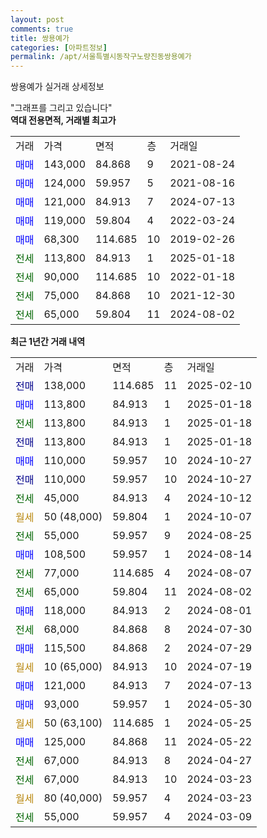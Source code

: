 ```yaml
---
layout: post
comments: true
title: 쌍용예가
categories: [아파트정보]
permalink: /apt/서울특별시동작구노량진동쌍용예가
---
```


쌍용예가 실거래 상세정보

<script type="text/javascript">
  google.charts.load('current', {'packages':['line', 'corechart']});
  google.charts.setOnLoadCallback(drawChart);

  function drawChart() {
    var data = new google.visualization.DataTable();
    data.addColumn('date', '거래일');
    data.addColumn('number', "매매");
    data.addColumn('number', "전세");
    data.addColumn('number', "전매");

    data.addRows([[new Date(Date.parse("2025-02-10")), null, null, 138000], [new Date(Date.parse("2025-01-18")), 113800, null, null], [new Date(Date.parse("2025-01-18")), null, 113800, null], [new Date(Date.parse("2025-01-18")), null, null, 113800], [new Date(Date.parse("2024-10-27")), 110000, null, null], [new Date(Date.parse("2024-10-27")), null, null, 110000], [new Date(Date.parse("2024-10-12")), null, 45000, null], [new Date(Date.parse("2024-10-07")), null, null, null], [new Date(Date.parse("2024-08-25")), null, 55000, null], [new Date(Date.parse("2024-08-14")), 108500, null, null], [new Date(Date.parse("2024-08-07")), null, 77000, null], [new Date(Date.parse("2024-08-02")), null, 65000, null], [new Date(Date.parse("2024-08-01")), 118000, null, null], [new Date(Date.parse("2024-07-30")), null, 68000, null], [new Date(Date.parse("2024-07-29")), 115500, null, null], [new Date(Date.parse("2024-07-19")), null, null, null], [new Date(Date.parse("2024-07-13")), 121000, null, null], [new Date(Date.parse("2024-05-30")), 93000, null, null], [new Date(Date.parse("2024-05-25")), null, null, null], [new Date(Date.parse("2024-05-22")), 125000, null, null], [new Date(Date.parse("2024-04-27")), null, 67000, null], [new Date(Date.parse("2024-03-23")), null, 67000, null], [new Date(Date.parse("2024-03-23")), null, null, null], [new Date(Date.parse("2024-03-09")), null, 55000, null]]);

    var options = {
      hAxis: {
        format: 'yyyy/MM/dd'
      },    
      lineWidth: 0,
      pointsVisible: true,    
      title: '최근 1년간 유형별 실거래가 분포',
      legend: { position: 'bottom' }
    };

    var formatter = new google.visualization.NumberFormat({pattern:'###,###'} );
    formatter.format(data, 1);
    formatter.format(data, 2);
    
    setTimeout(function() {
        var chart = new google.visualization.LineChart(document.getElementById('columnchart_material'));
        chart.draw(data, (options));
        document.getElementById('loading').style.display = 'none';
    }, 200);
  }
</script>


<div id="loading" style="z-index:20; display: block; margin-left: 0px">"그래프를 그리고 있습니다"</div>
<div id="columnchart_material" style="width: 95%; margin-left: 0px; display: block"></div>
<!-- contents start -->
<b>역대 전용면적, 거래별 최고가</b>
<table class="sortable">
    <tr>
      <td>거래</td>
      <td>가격</td>
      <td>면적</td>
      <td>층</td>
      <td>거래일</td>
    </tr>
        <tr>
          <td><a style="color: blue">매매</a></td>
          <td>143,000</td>
          <td>84.868</td>
          <td>9</td>
          <td>2021-08-24</td>
        </tr>            <tr>
          <td><a style="color: blue">매매</a></td>
          <td>124,000</td>
          <td>59.957</td>
          <td>5</td>
          <td>2021-08-16</td>
        </tr>            <tr>
          <td><a style="color: blue">매매</a></td>
          <td>121,000</td>
          <td>84.913</td>
          <td>7</td>
          <td>2024-07-13</td>
        </tr>            <tr>
          <td><a style="color: blue">매매</a></td>
          <td>119,000</td>
          <td>59.804</td>
          <td>4</td>
          <td>2022-03-24</td>
        </tr>            <tr>
          <td><a style="color: blue">매매</a></td>
          <td>68,300</td>
          <td>114.685</td>
          <td>10</td>
          <td>2019-02-26</td>
        </tr>        
        <tr>
              <td><a style="color: darkgreen">전세</a></td>
              <td>113,800</td>
              <td>84.913</td>
              <td>1</td>
              <td>2025-01-18</td>
            </tr>            <tr>
              <td><a style="color: darkgreen">전세</a></td>
              <td>90,000</td>
              <td>114.685</td>
              <td>10</td>
              <td>2022-01-18</td>
            </tr>            <tr>
              <td><a style="color: darkgreen">전세</a></td>
              <td>75,000</td>
              <td>84.868</td>
              <td>10</td>
              <td>2021-12-30</td>
            </tr>            <tr>
              <td><a style="color: darkgreen">전세</a></td>
              <td>65,000</td>
              <td>59.804</td>
              <td>11</td>
              <td>2024-08-02</td>
            </tr>        
    
</table>

<b>최근 1년간 거래 내역</b>

<table class="sortable">
    <tr>
      <td>거래</td>
      <td>가격</td>
      <td>면적</td>
      <td>층</td>
      <td>거래일</td>
    </tr>
    <tr>
      <td><a style="color: darkblue">전매</a></td>
      <td>138,000</td>
      <td>114.685</td>
      <td>11</td>
      <td>2025-02-10</td>
    </tr>          <tr>
      <td><a style="color: blue">매매</a></td>
      <td>113,800</td>
      <td>84.913</td>
      <td>1</td>
      <td>2025-01-18</td>
    </tr>          <tr>
      <td><a style="color: darkgreen">전세</a></td>
      <td>113,800</td>
      <td>84.913</td>
      <td>1</td>
      <td>2025-01-18</td>
    </tr>          <tr>
      <td><a style="color: darkblue">전매</a></td>
      <td>113,800</td>
      <td>84.913</td>
      <td>1</td>
      <td>2025-01-18</td>
    </tr>          <tr>
      <td><a style="color: blue">매매</a></td>
      <td>110,000</td>
      <td>59.957</td>
      <td>10</td>
      <td>2024-10-27</td>
    </tr>          <tr>
      <td><a style="color: darkblue">전매</a></td>
      <td>110,000</td>
      <td>59.957</td>
      <td>10</td>
      <td>2024-10-27</td>
    </tr>          <tr>
      <td><a style="color: darkgreen">전세</a></td>
      <td>45,000</td>
      <td>84.913</td>
      <td>4</td>
      <td>2024-10-12</td>
    </tr>          <tr>
      <td><a style="color: darkgoldenrod">월세</a></td>
      <td>50 (48,000)</td>
      <td>59.804</td>
      <td>1</td>
      <td>2024-10-07</td>
    </tr>          <tr>
      <td><a style="color: darkgreen">전세</a></td>
      <td>55,000</td>
      <td>59.957</td>
      <td>9</td>
      <td>2024-08-25</td>
    </tr>          <tr>
      <td><a style="color: blue">매매</a></td>
      <td>108,500</td>
      <td>59.957</td>
      <td>1</td>
      <td>2024-08-14</td>
    </tr>          <tr>
      <td><a style="color: darkgreen">전세</a></td>
      <td>77,000</td>
      <td>114.685</td>
      <td>4</td>
      <td>2024-08-07</td>
    </tr>          <tr>
      <td><a style="color: darkgreen">전세</a></td>
      <td>65,000</td>
      <td>59.804</td>
      <td>11</td>
      <td>2024-08-02</td>
    </tr>          <tr>
      <td><a style="color: blue">매매</a></td>
      <td>118,000</td>
      <td>84.913</td>
      <td>2</td>
      <td>2024-08-01</td>
    </tr>          <tr>
      <td><a style="color: darkgreen">전세</a></td>
      <td>68,000</td>
      <td>84.868</td>
      <td>8</td>
      <td>2024-07-30</td>
    </tr>          <tr>
      <td><a style="color: blue">매매</a></td>
      <td>115,500</td>
      <td>84.868</td>
      <td>2</td>
      <td>2024-07-29</td>
    </tr>          <tr>
      <td><a style="color: darkgoldenrod">월세</a></td>
      <td>10 (65,000)</td>
      <td>84.913</td>
      <td>10</td>
      <td>2024-07-19</td>
    </tr>          <tr>
      <td><a style="color: blue">매매</a></td>
      <td>121,000</td>
      <td>84.913</td>
      <td>7</td>
      <td>2024-07-13</td>
    </tr>          <tr>
      <td><a style="color: blue">매매</a></td>
      <td>93,000</td>
      <td>59.957</td>
      <td>1</td>
      <td>2024-05-30</td>
    </tr>          <tr>
      <td><a style="color: darkgoldenrod">월세</a></td>
      <td>50 (63,100)</td>
      <td>114.685</td>
      <td>1</td>
      <td>2024-05-25</td>
    </tr>          <tr>
      <td><a style="color: blue">매매</a></td>
      <td>125,000</td>
      <td>84.868</td>
      <td>11</td>
      <td>2024-05-22</td>
    </tr>          <tr>
      <td><a style="color: darkgreen">전세</a></td>
      <td>67,000</td>
      <td>84.913</td>
      <td>8</td>
      <td>2024-04-27</td>
    </tr>          <tr>
      <td><a style="color: darkgreen">전세</a></td>
      <td>67,000</td>
      <td>84.913</td>
      <td>10</td>
      <td>2024-03-23</td>
    </tr>          <tr>
      <td><a style="color: darkgoldenrod">월세</a></td>
      <td>80 (40,000)</td>
      <td>59.957</td>
      <td>4</td>
      <td>2024-03-23</td>
    </tr>          <tr>
      <td><a style="color: darkgreen">전세</a></td>
      <td>55,000</td>
      <td>59.957</td>
      <td>4</td>
      <td>2024-03-09</td>
    </tr>      </table>
<!-- contents end -->    

